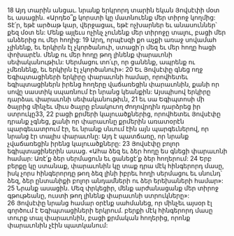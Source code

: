 18 Այդ տարին անցաւ. նրանք երկրորդ տարին եկան Յովսէփի մօտ եւ ասացին. «Արդեօ՞ք կորստի կը մատնուենք մեր տիրոջ կողմից: Տէ՛ր, եթէ արծաթ կար, վերջացաւ, եթէ ոչխարներ եւ անասուններ՝ քեզ մօտ են: Մենք այլեւս ոչինչ չունենք մեր տիրոջը տալու, բացի մեր անձերից ու մեր հողից: 19 Արդ, որպէսզի քո աչքի առաջ սովամահ չլինենք, եւ երկիրն էլ չկործանուի, ստացի՛ր մեզ եւ մեր հողը հացի փոխարէն. մենք ու մեր հողը թող լինենք փարաւոնի սեփականութիւն: Սերմացու տո՛ւր, որ ցանենք, ապրենք ու չմեռնենք, եւ երկիրն էլ չկործանուի»: 20 Եւ Յովսէփը գնեց ողջ Եգիպտացիների երկիրը փարաւոնի համար, որովհետեւ եգիպտացիներն իրենց հողերը վաճառեցին փարաւոնին, քանի որ սովը սաստիկ սպառնում էր նրանց կեանքին: Այսպիսով երկիրը դարձաւ փարաւոնի սեփականութիւն, 21 եւ սա Եգիպտոսի մի ծայրից մինչեւ միւս ծայրը բնակուող ժողովրդին դարձրեց իր ստրուկը33, 22 բացի քրմերի կալուածքներից, որովհետեւ Յովսէփը դրանք չգնեց, քանի որ փարաւոնը քրմերին առատօրէն պարգեւատրում էր, եւ նրանք սնւում էին այն պարգեւներով, որ նրանց էր տալիս փարաւոնը: Այդ է պատճառը, որ նրանք չվաճառեցին իրենց կալուածքները: 23 Յովսէփը բոլոր եգիպտացիներին ասաց. «Ահա ձեզ եւ ձեր հողը ես գնեցի փարաւոնի համար: Առէ՛ք ձեր սերմացուն եւ ցանեցէ՛ք ձեր հողերում: 24 Երբ բերքը կը ստանաք, փարաւոնին կը տաք դրա մէկ հինգերորդ մասը, իսկ չորս հինգերորդը թող ձեզ լինի իբրեւ հողի սերմացու եւ սնունդ՝ ձեզ, ձեր ընտանիքի բոլոր անդամների ու ձեր երեխաների համար»: 25 Նրանք ասացին. Մեզ փրկեցիր, մենք արժանացանք մեր տիրոջ գթութեանը, ուստի թող լինենք փարաւոնի ստրուկները»: 26 Յովսէփը նրանց համար օրէնք սահմանեց, որ մինչեւ այսօր էլ գործում է Եգիպտացիների երկրում. բերքի մէկ հինգերորդ մասը տուրք տալ փարաւոնին, բացի քրմական հողերից, որոնք փարաւոնին չէին պատկանում:
